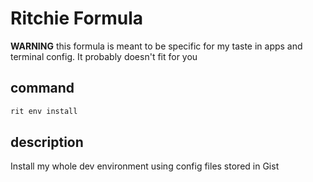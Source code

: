# Ritchie Formula

**WARNING** this formula is meant to be specific for my taste in apps and terminal config. It probably doesn't fit for you

## command

```bash
rit env install
```

## description

Install my whole dev environment using config files stored in Gist
